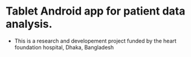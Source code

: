 # Tablet Android app for patient data analysis.
- This is a research and developement project funded by the heart foundation hospital, Dhaka, Bangladesh